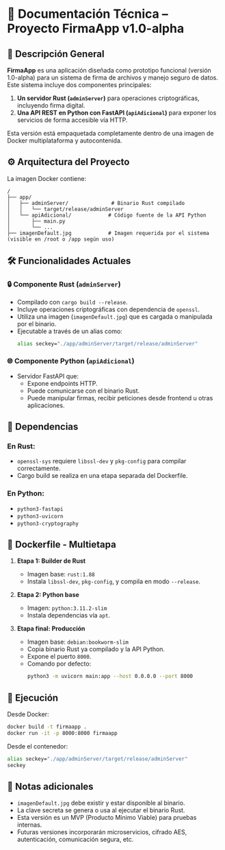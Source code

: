 # 📘 Documentación Técnica – Proyecto FirmaApp v1.0-alpha

## 🧾 Descripción General

**FirmaApp** es una aplicación diseñada como prototipo funcional (versión 1.0-alpha) para un sistema de firma de archivos y manejo seguro de datos. Este sistema incluye dos componentes principales:

1. **Un servidor Rust (`adminServer`)** para operaciones criptográficas, incluyendo firma digital.
2. **Una API REST en Python con FastAPI (`apiAdicional`)** para exponer los servicios de forma accesible vía HTTP.

Esta versión está empaquetada completamente dentro de una imagen de Docker multiplataforma y autocontenida.

## ⚙️ Arquitectura del Proyecto

La imagen Docker contiene:

```
/
├── app/
│   ├── adminServer/              # Binario Rust compilado
│   │   └── target/release/adminServer
│   └── apiAdicional/            # Código fuente de la API Python
│       ├── main.py
│       └── ...
├── imagenDefault.jpg            # Imagen requerida por el sistema (visible en /root o /app según uso)
```

## 🛠️ Funcionalidades Actuales

### 🔒 Componente Rust (`adminServer`)
- Compilado con `cargo build --release`.
- Incluye operaciones criptográficas con dependencia de `openssl`.
- Utiliza una imagen (`imagenDefault.jpg`) que es cargada o manipulada por el binario.
- Ejecutable a través de un alias como:
  ```bash
  alias seckey="./app/adminServer/target/release/adminServer"
  ```

### 🌐 Componente Python (`apiAdicional`)
- Servidor FastAPI que:
  - Expone endpoints HTTP.
  - Puede comunicarse con el binario Rust.
  - Puede manipular firmas, recibir peticiones desde frontend u otras aplicaciones.

## 🧰 Dependencias

### En Rust:
- `openssl-sys` requiere `libssl-dev` y `pkg-config` para compilar correctamente.
- Cargo build se realiza en una etapa separada del Dockerfile.

### En Python:
- `python3-fastapi`
- `python3-uvicorn`
- `python3-cryptography`

## 🐳 Dockerfile - Multietapa

1. **Etapa 1: Builder de Rust**
   - Imagen base: `rust:1.88`
   - Instala `libssl-dev`, `pkg-config`, y compila en modo `--release`.

2. **Etapa 2: Python base**
   - Imagen: `python:3.11.2-slim`
   - Instala dependencias vía `apt`.

3. **Etapa final: Producción**
   - Imagen base: `debian:bookworm-slim`
   - Copia binario Rust ya compilado y la API Python.
   - Expone el puerto `8000`.
   - Comando por defecto:
     ```bash
     python3 -m uvicorn main:app --host 0.0.0.0 --port 8000
     ```

## 🚀 Ejecución

Desde Docker:
```bash
docker build -t firmaapp .
docker run -it -p 8000:8000 firmaapp
```

Desde el contenedor:
```bash
alias seckey="./app/adminServer/target/release/adminServer"
seckey
```

## 📂 Notas adicionales

- `imagenDefault.jpg` debe existir y estar disponible al binario.
- La clave secreta se genera o usa al ejecutar el binario Rust.
- Esta versión es un MVP (Producto Mínimo Viable) para pruebas internas.
- Futuras versiones incorporarán microservicios, cifrado AES, autenticación, comunicación segura, etc.
